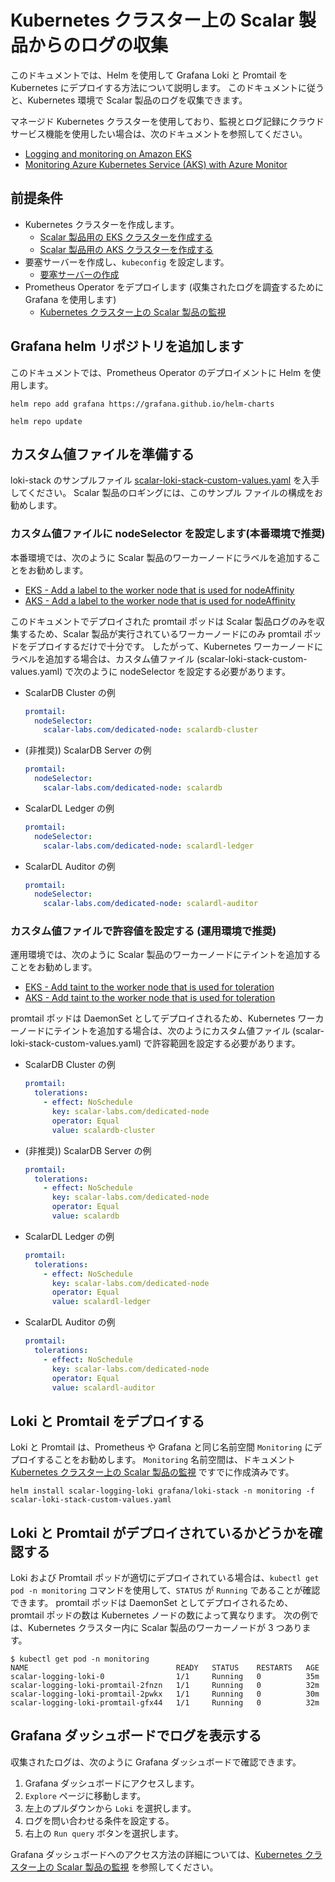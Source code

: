 # Kubernetes クラスター上の Scalar 製品からのログの収集

このドキュメントでは、Helm を使用して Grafana Loki と Promtail を Kubernetes にデプロイする方法について説明します。 このドキュメントに従うと、Kubernetes 環境で Scalar 製品のログを収集できます。

マネージド Kubernetes クラスターを使用しており、監視とログ記録にクラウド サービス機能を使用したい場合は、次のドキュメントを参照してください。

* [Logging and monitoring on Amazon EKS](https://docs.aws.amazon.com/prescriptive-guidance/latest/implementing-logging-monitoring-cloudwatch/amazon-eks-logging-monitoring.html)
* [Monitoring Azure Kubernetes Service (AKS) with Azure Monitor](https://learn.microsoft.com/en-us/azure/aks/monitor-aks)

## 前提条件

* Kubernetes クラスターを作成します。
  * [Scalar 製品用の EKS クラスターを作成する](CreateEKSClusterForScalarProducts.md)
  * [Scalar 製品用の AKS クラスターを作成する](CreateAKSClusterForScalarProducts.md)
* 要塞サーバーを作成し、`kubeconfig` を設定します。
  * [要塞サーバーの作成](CreateBastionServer.md)
* Prometheus Operator をデプロイします (収集されたログを調査するために Grafana を使用します)
  * [Kubernetes クラスター上の Scalar 製品の監視](K8sMonitorGuide.md)

## Grafana helm リポジトリを追加します

このドキュメントでは、Prometheus Operator のデプロイメントに Helm を使用します。

```console
helm repo add grafana https://grafana.github.io/helm-charts
```
```console
helm repo update
```

## カスタム値ファイルを準備する

loki-stack のサンプルファイル [scalar-loki-stack-custom-values.yaml](https://github.com/scalar-labs/scalar-kubernetes/blob/master/conf/scalar-loki-stack-custom-values.yaml)  を入手してください。 Scalar 製品のロギングには、このサンプル ファイルの構成をお勧めします。

### カスタム値ファイルに nodeSelector を設定します(本番環境で推奨)

本番環境では、次のように Scalar 製品のワーカーノードにラベルを追加することをお勧めします。

* [EKS - Add a label to the worker node that is used for nodeAffinity](https://github.com/scalar-labs/scalar-kubernetes/blob/master/docs/CreateEKSClusterForScalarProducts.md#add-a-label-to-the-worker-node-that-is-used-for-nodeaffinity)
* [AKS - Add a label to the worker node that is used for nodeAffinity](https://github.com/scalar-labs/scalar-kubernetes/blob/master/docs/CreateAKSClusterForScalarProducts.md#add-a-label-to-the-worker-node-that-is-used-for-nodeaffinity)

このドキュメントでデプロイされた promtail ポッドは Scalar 製品ログのみを収集するため、Scalar 製品が実行されているワーカーノードにのみ promtail ポッドをデプロイするだけで十分です。 したがって、Kubernetes ワーカーノードにラベルを追加する場合は、カスタム値ファイル (scalar-loki-stack-custom-values.yaml) で次のように nodeSelector を設定する必要があります。

* ScalarDB Cluster の例
  ```yaml
  promtail:
    nodeSelector:
      scalar-labs.com/dedicated-node: scalardb-cluster
  ```
* (非推奨)) ScalarDB Server の例
  ```yaml
  promtail:
    nodeSelector:
      scalar-labs.com/dedicated-node: scalardb
  ```
* ScalarDL Ledger の例
  ```yaml
  promtail:
    nodeSelector:
      scalar-labs.com/dedicated-node: scalardl-ledger
  ```
* ScalarDL Auditor の例
  ```yaml
  promtail:
    nodeSelector:
      scalar-labs.com/dedicated-node: scalardl-auditor
  ```

### カスタム値ファイルで許容値を設定する (運用環境で推奨)

運用環境では、次のように Scalar 製品のワーカーノードにテイントを追加することをお勧めします。

* [EKS - Add taint to the worker node that is used for toleration](https://github.com/scalar-labs/scalar-kubernetes/blob/master/docs/CreateEKSClusterForScalarProducts.md#add-taint-to-the-worker-node-that-is-used-for-toleration)
* [AKS - Add taint to the worker node that is used for toleration](https://github.com/scalar-labs/scalar-kubernetes/blob/master/docs/CreateAKSClusterForScalarProducts.md#add-taint-to-the-worker-node-that-is-used-for-toleration)

promtail ポッドは DaemonSet としてデプロイされるため、Kubernetes ワーカーノードにテイントを追加する場合は、次のようにカスタム値ファイル (scalar-loki-stack-custom-values.yaml) で許容範囲を設定する必要があります。

* ScalarDB Cluster の例
  ```yaml
  promtail:
    tolerations:
      - effect: NoSchedule
        key: scalar-labs.com/dedicated-node
        operator: Equal
        value: scalardb-cluster
  ```
* (非推奨)) ScalarDB Server の例
  ```yaml
  promtail:
    tolerations:
      - effect: NoSchedule
        key: scalar-labs.com/dedicated-node
        operator: Equal
        value: scalardb
  ```
* ScalarDL Ledger の例
  ```yaml
  promtail:
    tolerations:
      - effect: NoSchedule
        key: scalar-labs.com/dedicated-node
        operator: Equal
        value: scalardl-ledger
  ```
* ScalarDL Auditor の例
  ```yaml
  promtail:
    tolerations:
      - effect: NoSchedule
        key: scalar-labs.com/dedicated-node
        operator: Equal
        value: scalardl-auditor
  ```

## Loki と Promtail をデプロイする

Loki と Promtail は、Prometheus や Grafana と同じ名前空間 `Monitoring` にデプロイすることをお勧めします。 `Monitoring` 名前空間は、ドキュメント [Kubernetes クラスター上の Scalar 製品の監視](K8sMonitorGuide.md) ですでに作成済みです。

```console
helm install scalar-logging-loki grafana/loki-stack -n monitoring -f scalar-loki-stack-custom-values.yaml
```

## Loki と Promtail がデプロイされているかどうかを確認する

Loki および Promtail ポッドが適切にデプロイされている場合は、`kubectl get pod -n monitoring` コマンドを使用して、`STATUS` が `Running` であることが確認できます。 promtail ポッドは DaemonSet としてデプロイされるため、promtail ポッドの数は Kubernetes ノードの数によって異なります。 次の例では、Kubernetes クラスター内に Scalar 製品のワーカーノードが 3 つあります。

```
$ kubectl get pod -n monitoring
NAME                                 READY   STATUS    RESTARTS   AGE
scalar-logging-loki-0                1/1     Running   0          35m
scalar-logging-loki-promtail-2fnzn   1/1     Running   0          32m
scalar-logging-loki-promtail-2pwkx   1/1     Running   0          30m
scalar-logging-loki-promtail-gfx44   1/1     Running   0          32m
```

## Grafana ダッシュボードでログを表示する

収集されたログは、次のように Grafana ダッシュボードで確認できます。

1. Grafana ダッシュボードにアクセスします。
1. `Explore` ページに移動します。
1. 左上のプルダウンから `Loki` を選択します。
1. ログを問い合わせる条件を設定する。
1. 右上の `Run query` ボタンを選択します。

Grafana ダッシュボードへのアクセス方法の詳細については、[Kubernetes クラスター上の Scalar 製品の監視](K8sMonitorGuide.md) を参照してください。
